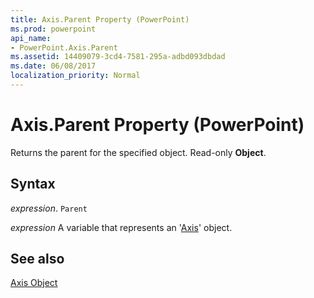 ```yaml
---
title: Axis.Parent Property (PowerPoint)
ms.prod: powerpoint
api_name:
- PowerPoint.Axis.Parent
ms.assetid: 14409079-3cd4-7581-295a-adbd093dbdad
ms.date: 06/08/2017
localization_priority: Normal
---
```



# Axis.Parent Property (PowerPoint)

Returns the parent for the specified object. Read-only  **Object**.


## Syntax

 _expression_. `Parent`

_expression_ A variable that represents an '[Axis](PowerPoint.Axis.md)' object.


## See also


[Axis Object](PowerPoint.Axis.md)

